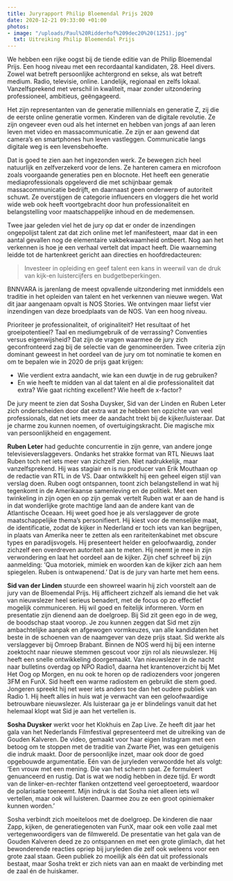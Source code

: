 ```yaml
---
title: Juryrapport Philip Bloemendal Prijs 2020
date: 2020-12-21 09:33:00 +01:00
photos:
- image: "/uploads/Paul%20Ridderhof%209dec20%20(1251).jpg"
  txt: Uitreiking Philip Bloemendal Prijs
---
```


We hebben een rijke oogst bij de tiende editie van de Philip Bloemendal Prijs. Een hoog
niveau met een recordaantal kandidaten, 28. Heel divers. Zowel wat betreft persoonlijke
achtergrond en sekse, als wat betreft medium. Radio, televisie, online. Landelijk, regionaal
en zelfs lokaal. Vanzelfsprekend met verschil in kwaliteit, maar zonder uitzondering
professioneel, ambitieus, geëngageerd.

<!--more-->

Het zijn representanten van de generatie millennials en generatie Z, zij die de eerste online generatie vormen. Kinderen van de digitale revolutie. Ze zijn ongeveer even oud als het
internet en hebben van jongs af aan leren leven met video en massacommunicatie. Ze zijn er
aan gewend dat camera’s en smartphones hun leven vastleggen. Communicatie langs
digitale weg is een levensbehoefte.

Dat is goed te zien aan het ingezonden werk. Ze bewegen zich heel natuurlijk en
zelfverzekerd voor de lens. Ze hanteren camera en microfoon zoals voorgaande generaties
pen en blocnote. Het heeft een generatie mediaprofessionals opgeleverd die met schijnbaar
gemak massacommunicatie bedrijft, en daarnaast geen onderwerp of autoriteit schuwt. Ze overstijgen de categorie influencers en vloggers die het world wide web ook heeft voortgebracht door hun professionaliteit en belangstelling voor
maatschappelijke inhoud en de medemensen.

Twee jaar geleden viel het de jury op dat er onder de inzendingen ongepolijst talent zat dat
zich online met lef manifesteert, maar dat in een aantal gevallen nog de elementaire vakbekwaamheid ontbeert. Nog aan het verkennen is hoe je een verhaal vertelt dat impact heeft. Die waarneming leidde tot de hartenkreet gericht aan directies en hoofdredacteuren:
> Investeer in opleiding en geef talent een kans in weerwil van de druk van kijk-en luistercijfers
en budgetbeperkingen. 

BNNVARA is jarenlang de meest opvallende uitzondering met inmiddels een traditie in het opleiden van talent en het verkennen van nieuwe wegen. Wat dit jaar aangenaam opvalt is NOS Stories. We ontvingen maar liefst vier inzendingen van deze broedplaats van de NOS. Van een hoog niveau. 

Prioriteer je professionaliteit, of originaliteit? Het resultaat of het groeipotentieel? Taal en mediumgebruik of de verrassing? Conventies versus eigenwijsheid? Dat zijn de vragen waarmee de jury zich geconfronteerd zag bij de selectie van de genomineerden. Twee criteria zijn dominant geweest in het oordeel van de jury om tot nominatie te komen en om te bepalen wie in 2020 de prijs gaat krijgen:
* Wie verdient extra aandacht, wie kan een duwtje in de rug gebruiken?
* En wie heeft te midden van al dat talent en al die professionaliteit dat extra? Wie
gaat richting excellent? Wie heeft de x-factor?

De jury meent te zien dat Sosha Duysker, Sid van der Linden en Ruben Leter zich
onderscheiden door dat extra wat ze hebben ten opzichte van veel professionals, dat net iets meer de aandacht trekt bij de kijker/luisteraar. Dat je charme zou kunnen noemen, of overtuigingskracht. Die magische mix van persoonlijkheid en engagement. 

**Ruben Leter** had geduchte concurrentie in zijn genre, van andere jonge televisieverslaggevers. Ondanks het strakke format van RTL Nieuws laat Ruben toch net iets  meer van zichzelf zien. Niet nadrukkelijk, maar vanzelfsprekend. Hij was stagiair en is nu producer van Erik Mouthaan op de redactie van RTL in de VS. Daar ontwikkelt hij een geheel eigen stijl van verslag doen. Ruben oogt ontspannen, toont zich belangstellend in wat hij
tegenkomt in de Amerikaanse samenleving en de politiek. Met een twinkeling in zijn ogen en
op zijn gemak vertelt Ruben wat er aan de hand is in dat wonderlijke grote machtige land
aan de andere kant van de Atlantische Oceaan. Hij weet goed hoe je als verslaggever de
grote maatschappelijke thema’s personifieert. Hij kiest voor de menselijke maat, de
identificatie, zodat de kijker in Nederland er toch iets van kan begrijpen, in plaats van
Amerika neer te zetten als een rariteitenkabinet met obscure types en paradijsvogels. Hij
presenteert helder en geloofwaardig, zonder zichzelf een overdreven autoriteit aan te
meten. Hij neemt je mee in zijn verwondering en laat het oordeel aan de kijker. Zijn chef
schreef bij zijn aanmelding: ‘Qua motoriek, mimiek en woorden kan de kijker zich aan hem
spiegelen. Ruben is ontwapenend.’ Dat is de jury van harte met hem eens.

**Sid van der Linden** stuurde een showreel waarin hij zich voorstelt aan de jury van de
Bloemendal Prijs. Hij afficheert zichzelf als iemand die het vak van nieuwslezer heel serieus
benadert, met de focus op zo effectief mogelijk communiceren. Hij wil goed en feitelijk
informeren. Vorm en presentatie zijn dienend aan de doelgroep. Bij Sid zit geen ego in de
weg, de boodschap staat voorop. Je zou kunnen zeggen dat Sid met zijn ambachtelijke
aanpak en afgewogen vormkeuzes, van alle kandidaten het beste in de schoenen van de
naamgever van deze prijs staat.
Sid werkte als verslaggever bij Omroep Brabant. Binnen de NOS werd hij bij een interne
zoektocht naar nieuwe stemmen gescout voor zijn rol als nieuwslezer. Hij heeft een snelle
ontwikkeling doorgemaakt. Van nieuwslezer in de nacht naar bulletins overdag op NPO
Radio1, daarna het krantenoverzicht bij Met Het Oog op Morgen, en nu ook te horen op de
radiozenders voor jongeren 3FM en FunX.
Sid heeft een warme radiostem en gebruikt die stem goed. Jongeren spreekt hij net weer
iets anders toe dan het oudere publiek van Radio 1. Hij heeft alles in huis wat je verwacht
van een geloofwaardige betrouwbare nieuwslezer. Als luisteraar ga je er blindelings vanuit
dat het helemaal klopt wat Sid je aan het vertellen is.

**Sosha Duysker** werkt voor het Klokhuis en Zap Live. Ze heeft dit jaar het gala van het
Nederlands Filmfestival gepresenteerd met de uitreiking van de Gouden Kalveren. De video, gemaakt voor haar eigen Instagram met een betoog om te stoppen met de traditie van Zwarte Piet, was een getuigenis die indruk maakt. Door de persoonlijke inzet, maar ook door de
goed opgebouwde argumentatie. Eén van de juryleden verwoordde het als volgt: ‘Een vrouw
met een mening. Die van het scherm spat. Ze formuleert genuanceerd en rustig. Dat is wat
we nodig hebben in deze tijd. Er wordt van de linker-en-rechter flanken ontzettend veel
geroeptoeterd, waardoor de polarisatie toeneemt. Mijn indruk is dat Sosha niet alleen iets wil vertellen, maar ook wil luisteren. Daarmee zou ze een groot opiniemaker kunnen
worden.’ 

Sosha verbindt zich moeiteloos met de doelgroep. De kinderen die naar Zapp, kijken, de generatiegenoten van FunX, maar ook een volle zaal met vertegenwoordigers van de filmwereld. De presentatie van het gala van de Gouden Kalveren
deed ze zo ontspannen en met een grote glimlach, dat het bewonderende reacties opriep bij
juryleden die zelf ook weleens voor een grote zaal staan. Geen publiek zo moeilijk als één dat uit professionals bestaat, maar Sosha trekt er zich niets van aan en maakt de verbinding met de zaal én de huiskamer.